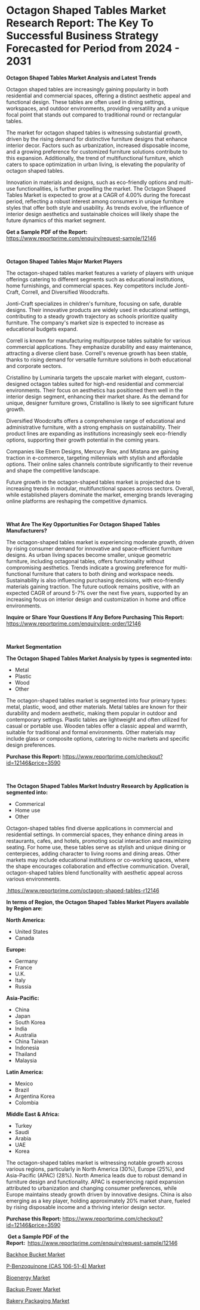<p><h1>Octagon Shaped Tables Market Research Report: The Key To Successful Business Strategy Forecasted for Period from 2024 - 2031</h1></p><p><strong>Octagon Shaped Tables Market Analysis and Latest Trends</strong></p>
<p><p>Octagon shaped tables are increasingly gaining popularity in both residential and commercial spaces, offering a distinct aesthetic appeal and functional design. These tables are often used in dining settings, workspaces, and outdoor environments, providing versatility and a unique focal point that stands out compared to traditional round or rectangular tables.</p><p>The market for octagon shaped tables is witnessing substantial growth, driven by the rising demand for distinctive furniture designs that enhance interior decor. Factors such as urbanization, increased disposable income, and a growing preference for customized furniture solutions contribute to this expansion. Additionally, the trend of multifunctional furniture, which caters to space optimization in urban living, is elevating the popularity of octagon shaped tables.</p><p>Innovation in materials and designs, such as eco-friendly options and multi-use functionalities, is further propelling the market. The Octagon Shaped Tables Market is expected to grow at a CAGR of 4.00% during the forecast period, reflecting a robust interest among consumers in unique furniture styles that offer both style and usability. As trends evolve, the influence of interior design aesthetics and sustainable choices will likely shape the future dynamics of this market segment.</p></p>
<p><strong>Get a Sample PDF of the Report:&nbsp;</strong> <a href="https://www.reportprime.com/enquiry/request-sample/12146?utm_campaign=1943&utm_medium=2&utm_source=Github&utm_content=ia&utm_term=24122024&utm_id=octagon-shaped-tables">https://www.reportprime.com/enquiry/request-sample/12146</a></p>
<p>&nbsp;</p>
<p><strong>Octagon Shaped Tables Major Market Players</strong></p>
<p><p>The octagon-shaped tables market features a variety of players with unique offerings catering to different segments such as educational institutions, home furnishings, and commercial spaces. Key competitors include Jonti-Craft, Correll, and Diversified Woodcrafts.</p><p>Jonti-Craft specializes in children's furniture, focusing on safe, durable designs. Their innovative products are widely used in educational settings, contributing to a steady growth trajectory as schools prioritize quality furniture. The company's market size is expected to increase as educational budgets expand.</p><p>Correll is known for manufacturing multipurpose tables suitable for various commercial applications. They emphasize durability and easy maintenance, attracting a diverse client base. Correll's revenue growth has been stable, thanks to rising demand for versatile furniture solutions in both educational and corporate sectors.</p><p>Cristallino by Luminaria targets the upscale market with elegant, custom-designed octagon tables suited for high-end residential and commercial environments. Their focus on aesthetics has positioned them well in the interior design segment, enhancing their market share. As the demand for unique, designer furniture grows, Cristallino is likely to see significant future growth.</p><p>Diversified Woodcrafts offers a comprehensive range of educational and administrative furniture, with a strong emphasis on sustainability. Their product lines are expanding as institutions increasingly seek eco-friendly options, supporting their growth potential in the coming years.</p><p>Companies like Ebern Designs, Mercury Row, and Mistana are gaining traction in e-commerce, targeting millennials with stylish and affordable options. Their online sales channels contribute significantly to their revenue and shape the competitive landscape.</p><p>Future growth in the octagon-shaped tables market is projected due to increasing trends in modular, multifunctional spaces across sectors. Overall, while established players dominate the market, emerging brands leveraging online platforms are reshaping the competitive dynamics.</p></p>
<p>&nbsp;</p>
<p><strong>What Are The Key Opportunities For Octagon Shaped Tables Manufacturers?</strong></p>
<p><p>The octagon-shaped tables market is experiencing moderate growth, driven by rising consumer demand for innovative and space-efficient furniture designs. As urban living spaces become smaller, unique geometric furniture, including octagonal tables, offers functionality without compromising aesthetics. Trends indicate a growing preference for multi-functional furniture that caters to both dining and workspace needs. Sustainability is also influencing purchasing decisions, with eco-friendly materials gaining traction. The future outlook remains positive, with an expected CAGR of around 5-7% over the next five years, supported by an increasing focus on interior design and customization in home and office environments.</p></p>
<p><strong>Inquire or Share Your Questions If Any Before Purchasing This Report:</strong> <a href="https://www.reportprime.com/enquiry/pre-order/12146?utm_campaign=1943&utm_medium=2&utm_source=Github&utm_content=ia&utm_term=24122024&utm_id=octagon-shaped-tables">https://www.reportprime.com/enquiry/pre-order/12146</a></p>
<p>&nbsp;</p>
<p><strong>Market Segmentation</strong></p>
<p><strong>The Octagon Shaped Tables Market Analysis by types is segmented into:</strong></p>
<p><ul><li>Metal</li><li>Plastic</li><li>Wood</li><li>Other</li></ul></p>
<p><p>The octagon-shaped tables market is segmented into four primary types: metal, plastic, wood, and other materials. Metal tables are known for their durability and modern aesthetic, making them popular in outdoor and contemporary settings. Plastic tables are lightweight and often utilized for casual or portable use. Wooden tables offer a classic appeal and warmth, suitable for traditional and formal environments. Other materials may include glass or composite options, catering to niche markets and specific design preferences.</p></p>
<p><strong>Purchase this Report:&nbsp;</strong><a href="https://www.reportprime.com/checkout?id=12146&price=3590&utm_campaign=1943&utm_medium=2&utm_source=Github&utm_content=ia&utm_term=24122024&utm_id=octagon-shaped-tables">https://www.reportprime.com/checkout?id=12146&price=3590</a></p>
<p>&nbsp;</p>
<p><strong>The Octagon Shaped Tables Market Industry Research by Application is segmented into:</strong></p>
<p><ul><li>Commerical</li><li>Home use</li><li>Other</li></ul></p>
<p><p>Octagon-shaped tables find diverse applications in commercial and residential settings. In commercial spaces, they enhance dining areas in restaurants, cafes, and hotels, promoting social interaction and maximizing seating. For home use, these tables serve as stylish and unique dining or centerpieces, adding character to living rooms and dining areas. Other markets may include educational institutions or co-working spaces, where the shape encourages collaboration and effective communication. Overall, octagon-shaped tables blend functionality with aesthetic appeal across various environments.</p></p>
<p><a href="https://www.reportprime.com/octagon-shaped-tables-r12146?utm_campaign=1943&utm_medium=2&utm_source=Github&utm_content=ia&utm_term=24122024&utm_id=octagon-shaped-tables">&nbsp;https://www.reportprime.com/octagon-shaped-tables-r12146</a></p>
<p><strong>In terms of Region, the Octagon Shaped Tables Market Players available by Region are:</strong></p>
<p>
    <p> <strong> North America: </strong>
        <ul>
            <li>United States</li>
            <li>Canada</li>
        </ul>
        </p> 
    <p> <strong> Europe: </strong>
        <ul>
            <li>Germany</li>
            <li>France</li>
            <li>U.K.</li>
            <li>Italy</li>
            <li>Russia</li>
        </ul>
        </p> 
    <p> <strong> Asia-Pacific: </strong>
        <ul>
            <li>China</li>
            <li>Japan</li>
            <li>South Korea</li>
            <li>India</li>
            <li>Australia</li>
            <li>China Taiwan</li>
            <li>Indonesia</li>
            <li>Thailand</li>
            <li>Malaysia</li>
        </ul>
        </p> 
    <p> <strong> Latin America: </strong>
        <ul>
            <li>Mexico</li>
            <li>Brazil</li>
            <li>Argentina Korea</li>
            <li>Colombia</li>
        </ul>
        </p> 
    <p> <strong> Middle East & Africa: </strong>
        <ul>
            <li>Turkey</li>
            <li>Saudi</li>
            <li>Arabia</li>
            <li>UAE</li>
            <li>Korea</li>
        </ul>
    </p>
    </p>
<p><p>The octagon-shaped tables market is witnessing notable growth across various regions, particularly in North America (30%), Europe (25%), and Asia-Pacific (APAC) (28%). North America leads due to robust demand in furniture design and functionality. APAC is experiencing rapid expansion attributed to urbanization and changing consumer preferences, while Europe maintains steady growth driven by innovative designs. China is also emerging as a key player, holding approximately 20% market share, fueled by rising disposable income and a thriving interior design sector.</p></p>
<p><strong>Purchase this Report: </strong><a href="https://www.reportprime.com/checkout?id=12146&price=3590&utm_campaign=1943&utm_medium=2&utm_source=Github&utm_content=ia&utm_term=24122024&utm_id=octagon-shaped-tables">https://www.reportprime.com/checkout?id=12146&price=3590</a></p>
<p>&nbsp;<strong>Get a Sample PDF of the Report:&nbsp;&nbsp;</strong><a href="https://www.reportprime.com/enquiry/request-sample/12146?utm_campaign=1943&utm_medium=2&utm_source=Github&utm_content=ia&utm_term=24122024&utm_id=octagon-shaped-tables">https://www.reportprime.com/enquiry/request-sample/12146</a></p>
<p><strong></strong></p>
<p><p><a href="https://www.linkedin.com/pulse/analyzing-backhoe-bucket-market-growth-revenue-trends-forecasted-tlwie?utm_campaign=1943&utm_medium=2&utm_source=Github&utm_content=ia&utm_term=24122024&utm_id=octagon-shaped-tables">Backhoe Bucket Market</a></p><p><a href="https://github.com/JakirUddin511/Market-Research-Report-List-1/blob/main/p-benzoquinone-cas-106-51-4-market.md?utm_campaign=1943&utm_medium=2&utm_source=Github&utm_content=ia&utm_term=24122024&utm_id=octagon-shaped-tables">P-Benzoquinone (CAS 106-51-4) Market</a></p><p><a href="https://www.linkedin.com/pulse/bioenergy-market-revenue-projections-projected-131-cagr-from-rm6dc?utm_campaign=1943&utm_medium=2&utm_source=Github&utm_content=ia&utm_term=24122024&utm_id=octagon-shaped-tables">Bioenergy Market</a></p><p><a href="https://www.linkedin.com/pulse/global-backup-power-market-outlook-growth-trends-cagr-knxdc?utm_campaign=1943&utm_medium=2&utm_source=Github&utm_content=ia&utm_term=24122024&utm_id=octagon-shaped-tables">Backup Power Market</a></p><p><a href="https://www.linkedin.com/pulse/evolution-bakery-packaging-market-key-shifts-from-2024-2031-rsv6e?utm_campaign=1943&utm_medium=2&utm_source=Github&utm_content=ia&utm_term=24122024&utm_id=octagon-shaped-tables">Bakery Packaging Market</a></p></p>